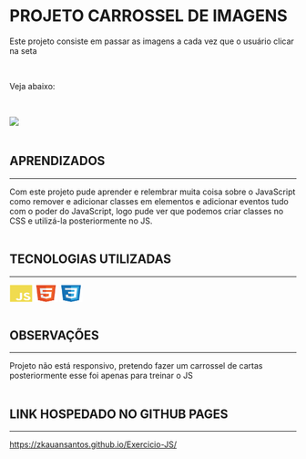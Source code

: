 # PROJETO CARROSSEL DE IMAGENS

Este projeto consiste em passar as imagens a cada vez que o usuário clicar na seta

<br>

Veja abaixo:

<br>

[<img src="./src/img/carrossel.gif">]()
<br>
<br>

## APRENDIZADOS

---

Com este projeto pude aprender e relembrar muita coisa sobre o JavaScript como remover e adicionar classes em elementos e adicionar eventos tudo com o poder do JavaScript, logo pude ver que podemos criar classes no CSS e utilizá-la posteriormente no JS.
<br>
<br>

## TECNOLOGIAS UTILIZADAS

---

  <img align="center" alt="Js" height="30" width="40" src="https://raw.githubusercontent.com/devicons/devicon/master/icons/javascript/javascript-plain.svg">
  <img align="center" alt="HTML" height="30" width="40" src="https://raw.githubusercontent.com/devicons/devicon/master/icons/html5/html5-original.svg">
  <img align="center" alt="CSS" height="30" width="40" src="https://raw.githubusercontent.com/devicons/devicon/master/icons/css3/css3-original.svg">

<br>
<br>

## OBSERVAÇÕES

---

Projeto não está responsivo, pretendo fazer um carrossel de cartas posteriormente esse foi apenas para treinar o JS
<br>
<br>

## LINK HOSPEDADO NO GITHUB PAGES

---
https://zkauansantos.github.io/Exercicio-JS/